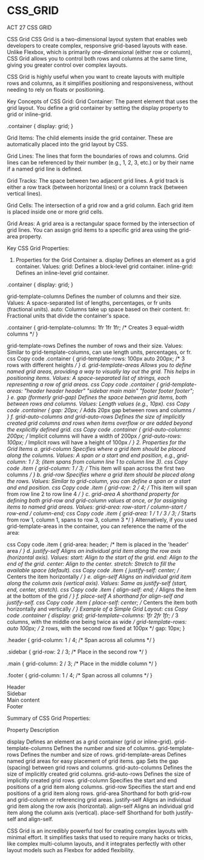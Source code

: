 # CSS_GRID
ACT 27 CSS GRID

CSS Grid
CSS Grid is a two-dimensional layout system that enables web developers to create complex,
responsive grid-based layouts with ease. Unlike Flexbox, which is primarily one-dimensional (either row or column), 
CSS Grid allows you to control both rows and columns at the same time, giving you greater control over complex layouts.

CSS Grid is highly useful when you want to create layouts with multiple rows and columns, as it simplifies positioning 
and responsiveness, without needing to rely on floats or positioning.

Key Concepts of CSS Grid:
Grid Container: The parent element that uses the grid layout. You define a grid container by setting the display property to grid or inline-grid.

.container {
  display: grid;
}

Grid Items: The child elements inside the grid container. These are automatically placed into the grid layout by CSS.

Grid Lines: The lines that form the boundaries of rows and columns. Grid lines can be referenced by their number (e.g., 1, 2, 3, etc.) or by their name if a named grid line is defined.

Grid Tracks: The space between two adjacent grid lines. A grid track is either a row track (between horizontal lines) or a column track (between vertical lines).

Grid Cells: The intersection of a grid row and a grid column. Each grid item is placed inside one or more grid cells.

Grid Areas: A grid area is a rectangular space formed by the intersection of grid lines. You can assign grid items to a specific grid area using the grid-area property.

Key CSS Grid Properties:
1. Properties for the Grid Container
a. display
Defines an element as a grid container.
Values:
grid: Defines a block-level grid container.
inline-grid: Defines an inline-level grid container.

.container {
  display: grid;
}


grid-template-columns
Defines the number of columns and their size.
Values: A space-separated list of lengths, percentages, or fr units (fractional units).
auto: Columns take up space based on their content.
fr: Fractional units that divide the container's space.

.container {
  grid-template-columns: 1fr 1fr 1fr;  /* Creates 3 equal-width columns */
}

 grid-template-rows
Defines the number of rows and their size.
Values: Similar to grid-template-columns, can use length units, percentages, or fr.
css
Copy code
.container {
  grid-template-rows: 100px auto 200px;  /* 3 rows with different heights */
}
d. grid-template-areas
Allows you to define named grid areas, providing a way to visually lay out the grid. This helps in positioning items.
Values: A space-separated list of strings, each representing a row of grid areas.
css
Copy code
.container {
  grid-template-areas: 
    "header header header"
    "sidebar main main"
    "footer footer footer";
}
e. gap (formerly grid-gap)
Defines the space between grid items, both between rows and columns.
Values: Length values (e.g., 10px).
css
Copy code
.container {
  gap: 20px;  /* Adds 20px gap between rows and columns */
}
f. grid-auto-columns and grid-auto-rows
Defines the size of implicitly created grid columns and rows when items overflow or are added beyond the explicitly defined grid.
css
Copy code
.container {
  grid-auto-columns: 200px;  /* Implicit columns will have a width of 200px */
  grid-auto-rows: 100px;     /* Implicit rows will have a height of 100px */
}
2. Properties for the Grid Items
a. grid-column
Specifies where a grid item should be placed along the columns.
Values: A span or a start and end position, e.g., grid-column: 1 / 3; (item spans from column line 1 to column line 3).
css
Copy code
.item {
  grid-column: 1 / 3;  /* This item will span across the first two columns */
}
b. grid-row
Specifies where a grid item should be placed along the rows.
Values: Similar to grid-column, you can define a span or a start and end position.
css
Copy code
.item {
  grid-row: 2 / 4;  /* This item will span from row line 2 to row line 4 */
}
c. grid-area
A shorthand property for defining both grid-row and grid-column values at once, or for assigning items to named grid areas.
Values: grid-area: row-start / column-start / row-end / column-end;
css
Copy code
.item {
  grid-area: 1 / 1 / 3 / 3;  /* Starts from row 1, column 1, spans to row 3, column 3 */
}
Alternatively, if you used grid-template-areas in the container, you can reference the name of the area:

css
Copy code
.item {
  grid-area: header;  /* Item is placed in the 'header' area */
}
d. justify-self
Aligns an individual grid item along the row axis (horizontal axis).
Values:
start: Align to the start of the grid.
end: Align to the end of the grid.
center: Align to the center.
stretch: Stretch to fill the available space (default).
css
Copy code
.item {
  justify-self: center;  /* Centers the item horizontally */
}
e. align-self
Aligns an individual grid item along the column axis (vertical axis).
Values: Same as justify-self (start, end, center, stretch).
css
Copy code
.item {
  align-self: end;  /* Aligns the item at the bottom of the grid */
}
f. place-self
A shorthand for align-self and justify-self.
css
Copy code
.item {
  place-self: center;  /* Centers the item both horizontally and vertically */
}
Example of a Simple Grid Layout:
css
Copy code
.container {
  display: grid;
  grid-template-columns: 1fr 2fr 1fr;  /* 3 columns, with the middle one being twice as wide */
  grid-template-rows: auto 100px;      /* 2 rows, with the second row fixed at 100px */
  gap: 10px;
}

.header {
  grid-column: 1 / 4;  /* Span across all columns */
}

.sidebar {
  grid-row: 2 / 3;  /* Place in the second row */
}

.main {
  grid-column: 2 / 3;  /* Place in the middle column */
}

.footer {
  grid-column: 1 / 4;  /* Span across all columns */
}


<div class="container">
  <div class="header">Header</div>
  <div class="sidebar">Sidebar</div>
  <div class="main">Main content</div>
  <div class="footer">Footer</div>
</div>

Summary of CSS Grid Properties:

Property	Description

display	Defines an element as a grid container (grid or inline-grid).
grid-template-columns	Defines the number and size of columns.
grid-template-rows	Defines the number and size of rows.
grid-template-areas	Defines named grid areas for easy placement of grid items.
gap	Sets the gap (spacing) between grid rows and columns.
grid-auto-columns	Defines the size of implicitly created grid columns.
grid-auto-rows	Defines the size of implicitly created grid rows.
grid-column	Specifies the start and end positions of a grid item along columns.
grid-row	Specifies the start and end positions of a grid item along rows.
grid-area	Shorthand for both grid-row and grid-column or referencing grid areas.
justify-self	Aligns an individual grid item along the row axis (horizontal).
align-self	Aligns an individual grid item along the column axis (vertical).
place-self	Shorthand for both justify-self and align-self.

CSS Grid is an incredibly powerful tool for creating complex layouts with minimal effort. 
It simplifies tasks that used to require many hacks or tricks, like complex multi-column layouts, 
and it integrates perfectly with other layout models such as Flexbox for added flexibility.
